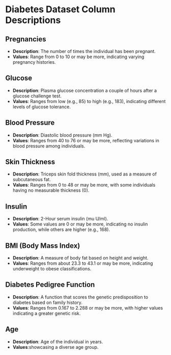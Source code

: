 # Diabetes Dataset Column Descriptions

## Pregnancies
- **Description**: The number of times the individual has been pregnant.
- **Values**: Range from 0 to 10 or may be more, indicating varying pregnancy histories.

## Glucose
- **Description**: Plasma glucose concentration a couple of hours after a glucose challenge test.
- **Values**: Ranges from low (e.g., 85) to high (e.g., 183), indicating different levels of glucose tolerance.

## Blood Pressure
- **Description**: Diastolic blood pressure (mm Hg).
- **Values**: Ranges from 40 to 76 or may be more, reflecting variations in blood pressure among individuals.

## Skin Thickness
- **Description**: Triceps skin fold thickness (mm), used as a measure of subcutaneous fat.
- **Values**: Ranges from 0 to 48 or may be more, with some individuals having no measurable thickness (0).

## Insulin
- **Description**: 2-Hour serum insulin (mu U/ml).
- **Values**: Some values are 0 or may be more, indicating no insulin production, while others are higher (e.g., 168).

## BMI (Body Mass Index)
- **Description**: A measure of body fat based on height and weight.
- **Values**: Ranges from about 23.3 to 43.1 or may be more, indicating underweight to obese classifications.

## Diabetes Pedigree Function
- **Description**: A function that scores the genetic predisposition to diabetes based on family history.
- **Values**: Ranges from 0.167 to 2.288 or may be more, with higher values indicating a greater genetic risk.

## Age
- **Description**: Age of the individual in years.
- **Values**:showcasing a diverse age group.

